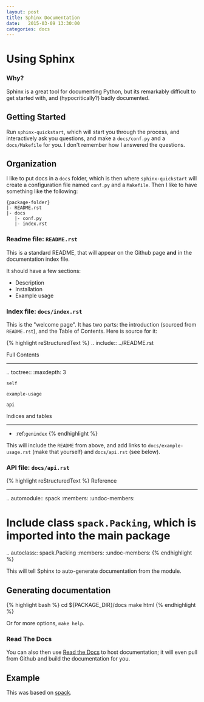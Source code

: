 ```yaml
---
layout: post
title: Sphinx Documentation
date:   2015-03-09 13:30:00
categories: docs
---
```


# Using Sphinx

### Why?

Sphinx is a great tool for documenting Python, but its remarkably difficult to get started with, and (hypocritically?) badly documented.

## Getting Started

Run `sphinx-quickstart`, which will start you through the process, and interactively ask you questions, and make a `docs/conf.py` and a `docs/Makefile` for you. I don't remember how I answered the questions.

## Organization

I like to put docs in a `docs` folder, which is then where `sphinx-quickstart` will create a configuration file named `conf.py` and a `Makefile`. Then I like to have something like the following:

    {package-folder}
    |- README.rst
    |- docs
       |- conf.py
       |- index.rst

### Readme file: `README.rst`

This is a standard README, that will appear on the Github page **and** in the documentation index file.

It should have a few sections:

 - Description
 - Installation
 - Example usage

### Index file: `docs/index.rst`

This is the "welcome page". It has two parts: the introduction (sourced from `README.rst`), and the
Table of Contents. Here is source for it:

{% highlight reStructuredText %}
.. include:: ../README.rst

Full Contents
*************

.. toctree::
    :maxdepth: 3

    self

    example-usage

    api


Indices and tables
******************

* :ref:`genindex`
{% endhighlight %}

This will include the `README` from above, and add links to `docs/example-usage.rst` (make that yourself) and `docs/api.rst` (see below).

### API file: `docs/api.rst`

{% highlight reStructuredText %}
Reference
*********

.. automodule:: spack
    :members:
    :undoc-members:

# Include class `spack.Packing`, which is imported into the main package
.. autoclass:: spack.Packing
    :members:
    :undoc-members:
{% endhighlight %}

This will tell Sphinx to auto-generate documentation from the module.

## Generating documentation

{% highlight bash %}
cd ${PACKAGE_DIR}/docs
make html
{% endhighlight %}

Or for more options, `make help`.

### Read The Docs

You can also then use [Read the Docs](https://readthedocs.org) to host documentation; it will even pull from Github and build the documentation for you.

## Example

This was based on [spack](https://github.com/wackywendell/spack).

